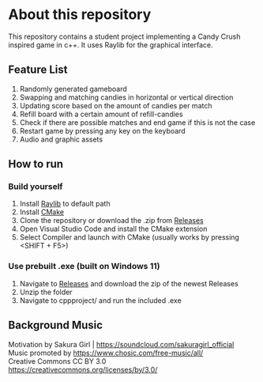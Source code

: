 # About this repository

This repository contains a student project implementing a Candy Crush inspired game in c++. It uses Raylib for the graphical interface.

## Feature List

1. Randomly generated gameboard
2. Swapping and matching candies in horizontal or vertical direction
3. Updating score based on the amount of candies per match
4. Refill board with a certain amount of refill-candies
5. Check if there are possible matches and end game if this is not the case
6. Restart game by pressing any key on the keyboard
7. Audio and graphic assets


## How to run

### Build yourself

1. Install [Raylib](https://www.raylib.com/) to default path
2. Install [CMake](https://cmake.org/download/)
2. Clone the repository or download the .zip from [Releases](https://github.com/F1nnian/cppproject/releases/)
3. Open Visual Studio Code and install the CMake extension
4. Select Compiler and launch with CMake (usually works by pressing <SHIFT + F5>)

### Use prebuilt .exe (built on Windows 11)

1. Navigate to [Releases](https://github.com/F1nnian/cppproject/releases/) and download the zip of the newest Releases 
2. Unzip the folder
3. Navigate to cppproject/ and run the included .exe

## Background Music

Motivation by Sakura Girl | https://soundcloud.com/sakuragirl_official \
Music promoted by https://www.chosic.com/free-music/all/ \
Creative Commons CC BY 3.0 \
https://creativecommons.org/licenses/by/3.0/ 